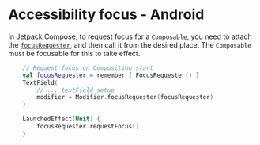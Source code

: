 # Accessibility focus - Android

In Jetpack Compose, to request focus for a `Composable`, you need to attach the [`focusRequester`](https://developer.android.com/reference/kotlin/androidx/compose/ui/focus/FocusRequester), and then call it from the desired place. The `Composable` must be focusable for this to take effect.

```kotlin
    // Request focus on Composition start
    val focusRequester = remember { FocusRequester() }
    TextField(
        // ... textField setup
        modifier = Modifier.focusRequester(focusRequester)
    )

    LaunchedEffect(Unit) {
        focusRequester.requestFocus()
    }
```
